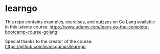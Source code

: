 # learngo
This repo contains examples, exercises, and quizzes on Go Lang available in this udemy course: https://www.udemy.com/learn-go-the-complete-bootcamp-course-golang

Special thanks to the creator of the course:
https://github.com/inancgumus/learngo
